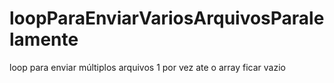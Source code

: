 # loopParaEnviarVariosArquivosParalelamente
loop para enviar múltiplos arquivos 1 por vez ate o array ficar vazio  
